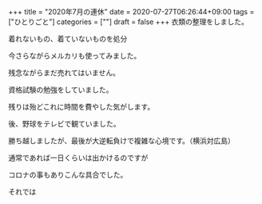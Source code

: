 +++
title = "2020年7月の連休"
date = 2020-07-27T06:26:44+09:00
tags = ["ひとりごと"]
categories = [""]
draft = false
+++
衣類の整理をしました。

着れないもの、着ていないものを処分

今さらながらメルカリも使ってみました。

残念ながらまだ売れてはいません。

資格試験の勉強をしていました。

残りは殆どこれに時間を費やした気がします。

後、野球をテレビで観ていました。

勝ち越しましたが、最後が大逆転負けで複雑な心境です。（横浜対広島）

通常であれば一日くらいは出かけるのですが

コロナの事もありこんな具合でした。

それでは